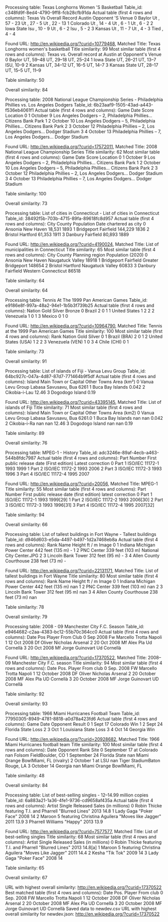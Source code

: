 
Processing table: Texas Longhorns Women 'S Basketball
Table_id: c348fd9f-8ed4-4790-9ff8-fcb28cfb91da
Actual table (first 4 rows and columns):
     Texas Vs Overall Record       Austin Opponent 'S Venue
0      Baylor   Ut , 57 - 23  Ut , 27 - 5      Ut , 22 - 13
1    Colorado    Ut , 14 - 4   Ut , 6 - 1        Ut , 6 - 2
2  Iowa State   Isu , 10 - 9   Ut , 6 - 2       Isu , 5 - 2
3      Kansas    Ut , 11 - 7   Ut , 4 - 3      Tied , 4 - 4

Found URL: http://en.wikipedia.org/?curid=10779468, Matched Title: Texas Longhorns women's basketball
Title similarity: 99
Most similar table (first 4 rows and columns):
      Texas vs. Overall record  at Austin at Opponent's  Venue
0        Baylor      UT, 59–48  UT, 29–18            UT, 25–24
1    Iowa State      UT, 26–21   UT, 13–7            ISU, 10–9
2        Kansas      UT, 34–12   UT, 16–5             UT, 14–7
3  Kansas State      UT, 28–17   UT, 15–5             UT, 11–9

Table similarity: 50

Overall similarity: 84


Processing table: 2008 National League Championship Series - Philadelphia Phillies vs. Los Angeles Dodgers
Table_id: 6b23aaf9-1505-43ad-a443-f536eb4061f1
Actual table (first 4 rows and columns):
  Game        Date                                              Score            Location
0    1   October 9  Los Angeles Dodgers – 2, Philadelphia Phillies...  Citizens Bank Park
1    2  October 10  Los Angeles Dodgers – 5, Philadelphia Phillies...  Citizens Bank Park
2    3  October 12  Philadelphia Phillies – 2, Los Angeles Dodgers...      Dodger Stadium
3    4  October 13  Philadelphia Phillies – 7, Los Angeles Dodgers...      Dodger Stadium

Found URL: http://en.wikipedia.org/?curid=17572011, Matched Title: 2008 National League Championship Series
Title similarity: 62
Most similar table (first 4 rows and columns):
  Game        Date                                              Score            Location
0    1   October 9  Los Angeles Dodgers – 2, Philadelphia Phillies...  Citizens Bank Park
1    2  October 10  Los Angeles Dodgers – 5, Philadelphia Phillies...  Citizens Bank Park
2    3  October 12  Philadelphia Phillies – 2, Los Angeles Dodgers...      Dodger Stadium
3    4  October 13  Philadelphia Phillies – 7, Los Angeles Dodgers...      Dodger Stadium

Table similarity: 100

Overall similarity: 73


Processing table: List of cities in Connecticut - List of cities in Connecticut
Table_id: 38492f5b-703b-4715-89fa-89618fc8d957
Actual table (first 4 rows and columns):
         City     County Population Date chartered as city
0     Ansonia  New Haven     18,531                   1893
1  Bridgeport  Fairfield    144,229                   1836
2     Bristol   Hartford     61,353                   1911
3     Danbury  Fairfield     80,893                   1889

Found URL: http://en.wikipedia.org/?curid=4190024, Matched Title: List of municipalities in Connecticut
Title similarity: 65
Most similar table (first 4 rows and columns):
         City     County      Planning region Population (2020)
0     Ansonia  New Haven     Naugatuck Valley             18918
1  Bridgeport  Fairfield   Greater Bridgeport            148654
2     Bristol   Hartford     Naugatuck Valley             60833
3     Danbury  Fairfield  Western Connecticut             86518

Table similarity: 64

Overall similarity: 64


Processing table: Tennis At The 1999 Pan American Games
Table_id: e9186e8f-997a-48a2-94e1-1b5b3f739b25
Actual table (first 4 rows and columns):
          Nation Gold Silver Bronze
0         Brazil    2      0      1
1  United States    1      2      2
2      Venezuela    1      0      1
3         Mexico    0      1      0

Found URL: http://en.wikipedia.org/?curid=10964790, Matched Title: Tennis at the 1999 Pan American Games
Title similarity: 100
Most similar table (first 4 rows and columns):
  Rank               Nation Gold Silver
0    1         Brazil (BRA)    2      0
1    2  United States (USA)    1      2
2    3      Venezuela (VEN)    1      0
3    4          Chile (CHI)    0      1

Table similarity: 73

Overall similarity: 91


Processing table: List of islands of Fiji - Vanua Levu Group
Table_id: 64bc927c-047a-4d87-87d7-771464b9f5df
Actual table (first 4 rows and columns):
             Island Main Town or Capital    Other Towns Area (km²)
0  Vanua Levu Group               Labasa  Savusavu, Bua       6261
1  Buca Bay Islands                                          0.042
2     Cikobia-i-Lau                                          12.46
3   Dogodogo Island                                           0.19

Found URL: http://en.wikipedia.org/?curid=43395145, Matched Title: List of islands of Fiji
Title similarity: 71
Most similar table (first 4 rows and columns):
             Island Main Town or Capital    Other Towns Area (km2)
0  Vanua Levu Group               Labasa  Savusavu, Bua     6261.0
1  Buca Bay Islands                  nan            nan      0.042
2      Cikobia-i-Ra                  nan            nan      12.46
3   Dogodogo Island                  nan            nan       0.19

Table similarity: 89

Overall similarity: 76


Processing table: MPEG-1 - History
Table_id: adc3246e-89af-4ecb-a463-544b8fdc7987
Actual table (first 4 rows and columns):
     Part           Number First public release date (First edition) Latest correction
0  Part 1  ISO/IEC 11172-1                                      1993              1999
1  Part 2  ISO/IEC 11172-2                                      1993              2006
2  Part 3  ISO/IEC 11172-3                                      1993              1996
3  Part 4  ISO/IEC 11172-4                                      1995              2007

Found URL: http://en.wikipedia.org/?curid=20056, Matched Title: MPEG-1
Title similarity: 55
Most similar table (first 4 rows and columns):
     Part           Number First public release date (first edition) latest correction
0  Part 1  ISO/IEC 11172-1                                      1993          1999[29]
1  Part 2  ISO/IEC 11172-2                                      1993          2006[30]
2  Part 3  ISO/IEC 11172-3                                      1993          1996[31]
3  Part 4  ISO/IEC 11172-4                                      1995          2007[32]

Table similarity: 94

Overall similarity: 66


Processing table: List of tallest buildings in Fort Wayne - Tallest buildings
Table_id: d946d603-e5da-4497-b497-1d2a7468eb8a
Actual table (first 4 rows and columns):
  Rank                           Name     Height ft / m                     Image
0    1  Indiana Michigan Power Center  442 feet (135 m)                         -
1    2                     PNC Center  339 feet (103 m)  National City Center.JPG
2    3             Lincoln Bank Tower   312 feet (95 m)                         -
3    4        Allen County Courthouse   238 feet (73 m)                         -

Found URL: http://en.wikipedia.org/?curid=22131171, Matched Title: List of tallest buildings in Fort Wayne
Title similarity: 80
Most similar table (first 4 rows and columns):
  Rank                           Name     Height ft / m Image
0    1  Indiana Michigan Power Center  442 feet (135 m)   nan
1    2                     PNC Center  339 feet (103 m)   nan
2    3             Lincoln Bank Tower   312 feet (95 m)   nan
3    4        Allen County Courthouse   238 feet (73 m)   nan

Table similarity: 78

Overall similarity: 79


Processing table: 2008 - 09 Manchester City F.C. Season
Table_id: e9464682-c2aa-4383-bc12-55b70c364cc0
Actual table (first 4 rows and columns):
          Date Pos           Player    From Club
0     Sep 2008  Fw  Marcello Trotta       Napoli
1  12 Oct 2008  Df  Oliver Nicholas      Arsenal
2  20 Oct 2008  Mf         Alex Pla  Ud Cornellà
3  20 Oct 2008  Mf  Jorge Guinovart  Ud Cornellà

Found URL: http://en.wikipedia.org/?curid=17370522, Matched Title: 2008–09 Manchester City F.C. season
Title similarity: 94
Most similar table (first 4 rows and columns):
              Date Pos.           Player    From club
0        Sep. 2008   FW  Marcello Trotta       Napoli
1  12 October 2008   DF  Oliver Nicholas      Arsenal
2  20 October 2008   MF         Alex Pla  UD Cornellà
3  20 October 2008   MF  Jorge Guinovart  UD Cornellà

Table similarity: 92

Overall similarity: 93


Processing table: 1966 Miami Hurricanes Football Team
Table_id: 77950305-8949-4781-8818-a0d78a423fd6
Actual table (first 4 rows and columns):
  Game     Date         Opponent Result
0    1  Sept 17         Colorado    Win
1    2  Sept 24    Florida State   Loss
2    3    Oct 1  Louisiana State   Loss
3    4   Oct 14          Georgia    Win

Found URL: http://en.wikipedia.org/?curid=20928682, Matched Title: 1966 Miami Hurricanes football team
Title similarity: 100
Most similar table (first 4 rows and columns):
           Date       Opponent Rank                                  Site
0  September 17    at Colorado  nan               Folsom FieldBoulder, CO
1  September 24  Florida State  nan  Miami Orange BowlMiami, FL (rivalry)
2     October 1         at LSU  nan          Tiger StadiumBaton Rouge, LA
3    October 14        Georgia  nan            Miami Orange BowlMiami, FL

Table similarity: 48

Overall similarity: 84


Processing table: List of best-selling singles - 12–14.99 million copies
Table_id: 6a883a21-1a36-4fe1-9736-cd9658af435a
Actual table (first 4 rows and columns):
                                     Artist               Single Released Sales (in millions)
0  Robin Thicke featuring T.I. and Pharrell      "Blurred Lines"     2013                14.8
1                                 Lady Gaga         "Poker Face"     2008                  14
2     Maroon 5 featuring Christina Aguilera  "Moves like Jagger"     2011                13.9
3                         Pharrell Williams              "Happy"     2013                13.9

Found URL: http://en.wikipedia.org/?curid=7577577, Matched Title: List of best-selling singles
Title similarity: 68
Most similar table (first 4 rows and columns):
                                     Artist               Single Released Sales (in millions)
0  Robin Thicke featuring T.I. and Pharrell      "Blurred Lines"     2013             14.8[a]
1     Maroon 5 featuring Christina Aguilera  "Moves Like Jagger"     2011                14.4
2                                     Kesha            "Tik Tok"     2009                  14
3                                 Lady Gaga         "Poker Face"     2008                  14

Table similarity: 65

Overall similarity: 67

URL with highest overall similarity: http://en.wikipedia.org/?curid=17370522
Best matched table (first 4 rows and columns):
              Date Pos.           Player    From club
0        Sep. 2008   FW  Marcello Trotta       Napoli
1  12 October 2008   DF  Oliver Nicholas      Arsenal
2  20 October 2008   MF         Alex Pla  UD Cornellà
3  20 October 2008   MF  Jorge Guinovart  UD Cornellà
Saved data to newdev.csv
URL with highest overall similarity for newdev.json: http://en.wikipedia.org/?curid=17370522
